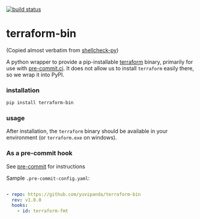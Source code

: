 [![build status](https://github.com/yuvipanda/terraform-bin/actions/workflows/main.yml/badge.svg)](https://github.com/shellcheck-py/shellcheck-py/actions/workflows/main.yml)

# terraform-bin

(Copied almost verbatim from [shellcheck-py](https://github.com/shellcheck-py/shellcheck-py/))

A python wrapper to provide a pip-installable [terraform] binary,
primarily for use with [pre-commit.ci](https://pre-commit.ci). It does
not allow us to install `terraform` easily there, so we wrap it into PyPI.

### installation

```bash
pip install terraform-bin
```

### usage

After installation, the `terraform` binary should be available in your
environment (or `terraform.exe` on windows).

### As a pre-commit hook

See [pre-commit] for instructions

Sample `.pre-commit-config.yaml`:

```yaml

- repo: https://github.com/yuvipanda/terraform-bin
  rev: v1.0.0
  hooks:
    - id: terraform-fmt
```

[terraform]: https://www.terraform.io/
[pre-commit]: https://pre-commit.com
